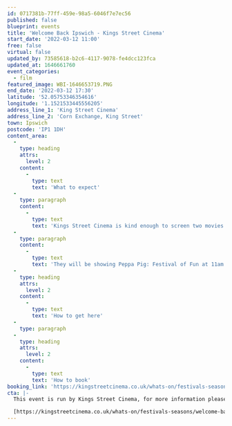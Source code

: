 ```yaml
---
id: 0717381b-77ff-459e-98a5-6046f7e7ec56
published: false
blueprint: events
title: 'Welcome Back Ipswich - Kings Street Cinema'
start_date: '2022-03-12 11:00'
free: false
virtual: false
updated_by: 73585618-b2c6-4117-9078-fe4dcc123fca
updated_at: 1646661760
event_categories:
  - film
featured_image: WBI-1646653719.PNG
end_date: '2022-03-12 17:30'
latitude: '52.05753346354616'
longitude: '1.1521533445556205'
address_line_1: 'King Street Cinema'
address_line_2: 'Corn Exchange, King Street'
town: Ipswich
postcode: 'IP1 1DH'
content_area:
  -
    type: heading
    attrs:
      level: 2
    content:
      -
        type: text
        text: 'What to expect'
  -
    type: paragraph
    content:
      -
        type: text
        text: 'Kings Street Cinema is kind enough to screen two movies for everyone of all ages to enjoy over the Welcome Back Weekend. These are £3 each to attend with £1 being donated to St Elizabeth Hospice.'
  -
    type: paragraph
    content:
      -
        type: text
        text: 'They will be showing Peppa Pig: Festival of Fun at 11am and Harry Potter and the Prisoner of Azkaban at 2.30pm, on the 12th and 13th of March'
  -
    type: heading
    attrs:
      level: 2
    content:
      -
        type: text
        text: 'How to get here'
  -
    type: paragraph
  -
    type: heading
    attrs:
      level: 2
    content:
      -
        type: text
        text: 'How to book'
booking_link: 'https://kingstreetcinema.co.uk/whats-on/festivals-seasons/welcome-back-ipswich/'
cta: |-
  This event is run by Kings Street Cinema, for more information please get in touch via:

  [https://kingstreetcinema.co.uk/whats-on/festivals-seasons/welcome-back-ipswich/](https://kingstreetcinema.co.uk/whats-on/festivals-seasons/welcome-back-ipswich/)
---
```

